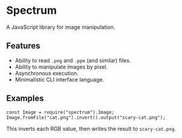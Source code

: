 # Spectrum 

A JavaScript library for image manipulation.

## Features

 - Ability to read `.png` and `.ppm` (and similar) files.
 - Ability to manipulate images by pixel.
 - Asynchronous execution.
 - Minimalistic CLI interface language.

## Examples

    const Image = require("spectrum").Image;
    Image.fromFile("cat.png").invert().output("scary-cat.png");

This inverts each RGB value, then writes the result to `scary-cat.png`.